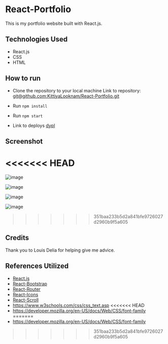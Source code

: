 # React-Portfolio
This is my portfolio website built with React.js.


## Technologies Used
- React.js
- CSS
- HTML

## How to run
- Clone the repository to your local machine  Link to repository: [git@github.com:KittiyaLooknam/React-Portfolio.git](https://github.com/KittiyaLooknam/React-Portfolio.git)

- Run `npm install`

- Run `npm start`

- Link to deploys [dypl](https://frolicking-basbousa-5ba9e1.netlify.app/)

## Screenshot

<<<<<<< HEAD
=======
![image](https://github.com/KittiyaLooknam/React-Portfolio/assets/149645563/1cf66f1f-e37c-4cef-b8ee-33bdd244a263)

![image](https://github.com/KittiyaLooknam/React-Portfolio/assets/149645563/435dac20-65fa-43c6-9d1b-50d374bace79)

![image](https://github.com/KittiyaLooknam/React-Portfolio/assets/149645563/bc7cc732-b20e-4149-879e-bcf7e782da90)

![image](https://github.com/KittiyaLooknam/React-Portfolio/assets/149645563/d0a0d1d8-8b29-4c66-a3eb-907e91a80207)
>>>>>>> 351baa233b5d2a841bfe9726027d2960b9f5a605


## Credits 
Thank you to Louis Delia for helping give me advice.

## References Utilized
- [React.js](https://reactjs.org/)
- [React-Bootstrap](https://react-bootstrap.github.io/)
- [React-Router](https://reactrouter.com/)
- [React-Icons](https://react-icons.github.io/react-icons/)
- [React-Scroll](https://www.npmjs.com/package/react-scroll)
- https://www.w3schools.com/css/css_text.asp 
<<<<<<< HEAD
- https://developer.mozilla.org/en-US/docs/Web/CSS/font-family
=======
- https://developer.mozilla.org/en-US/docs/Web/CSS/font-family
>>>>>>> 351baa233b5d2a841bfe9726027d2960b9f5a605
